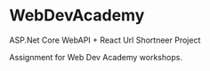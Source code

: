 # WebDevAcademy
ASP.Net Core WebAPI + React Url Shortneer Project

Assignment for Web Dev Academy workshops.
